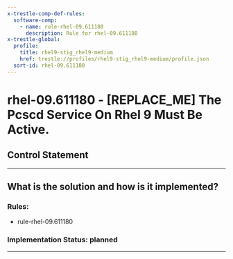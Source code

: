 ```yaml
---
x-trestle-comp-def-rules:
  software-comp:
    - name: rule-rhel-09.611180
      description: Rule for rhel-09.611180
x-trestle-global:
  profile:
    title: rhel9-stig_rhel9-medium
    href: trestle://profiles/rhel9-stig_rhel9-medium/profile.json
  sort-id: rhel-09.611180
---
```


# rhel-09.611180 - \[REPLACE_ME\] The Pcscd Service On Rhel 9 Must Be Active.

## Control Statement

______________________________________________________________________

## What is the solution and how is it implemented?

<!-- For implementation status enter one of: implemented, partial, planned, alternative, not-applicable -->

<!-- Note that the list of rules under ### Rules: is read-only and changes will not be captured after assembly to JSON -->

<!-- Add control implementation description here for control: rhel-09.611180 -->

### Rules:

  - rule-rhel-09.611180

### Implementation Status: planned

______________________________________________________________________
